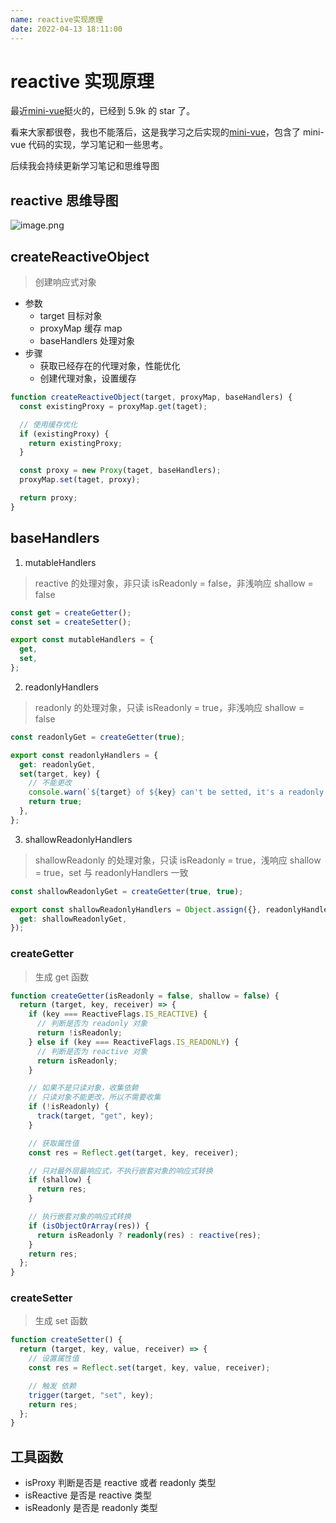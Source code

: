 ```yaml
---
name: reactive实现原理
date: 2022-04-13 18:11:00
---
```


# reactive 实现原理

最近[mini-vue](https://github.com/cuixiaorui/mini-vue)挺火的，已经到 5.9k 的 star 了。

看来大家都很卷，我也不能落后，这是我学习之后实现的[mini-vue](https://github.com/shellingfordly/mini-vue)，包含了 mini-vue 代码的实现，学习笔记和一些思考。

后续我会持续更新学习笔记和思维导图

## reactive 思维导图

![image.png](https://p1-juejin.byteimg.com/tos-cn-i-k3u1fbpfcp/ecfd3fa9904446869b543a334c328c12~tplv-k3u1fbpfcp-watermark.image?)

## createReactiveObject

> 创建响应式对象

- 参数
  - target 目标对象
  - proxyMap 缓存 map
  - baseHandlers 处理对象
- 步骤
  - 获取已经存在的代理对象，性能优化
  - 创建代理对象，设置缓存

```ts
function createReactiveObject(target, proxyMap, baseHandlers) {
  const existingProxy = proxyMap.get(taget);

  // 使用缓存优化
  if (existingProxy) {
    return existingProxy;
  }

  const proxy = new Proxy(taget, baseHandlers);
  proxyMap.set(taget, proxy);

  return proxy;
}
```

## baseHandlers

1. mutableHandlers

> reactive 的处理对象，非只读 isReadonly = false，非浅响应 shallow = false

```ts
const get = createGetter();
const set = createSetter();

export const mutableHandlers = {
  get,
  set,
};
```

2. readonlyHandlers

> readonly 的处理对象，只读 isReadonly = true，非浅响应 shallow = false

```ts
const readonlyGet = createGetter(true);

export const readonlyHandlers = {
  get: readonlyGet,
  set(target, key) {
    // 不能更改
    console.warn(`${target} of ${key} can't be setted, it's a readonly object`);
    return true;
  },
};
```

3. shallowReadonlyHandlers

> shallowReadonly 的处理对象，只读 isReadonly = true，浅响应 shallow = true，set 与 readonlyHandlers 一致

```ts
const shallowReadonlyGet = createGetter(true, true);

export const shallowReadonlyHandlers = Object.assign({}, readonlyHandlers, {
  get: shallowReadonlyGet,
});
```

### createGetter

> 生成 get 函数

```ts
function createGetter(isReadonly = false, shallow = false) {
  return (target, key, receiver) => {
    if (key === ReactiveFlags.IS_REACTIVE) {
      // 判断是否为 readonly 对象
      return !isReadonly;
    } else if (key === ReactiveFlags.IS_READONLY) {
      // 判断是否为 reactive 对象
      return isReadonly;
    }

    // 如果不是只读对象，收集依赖
    // 只读对象不能更改，所以不需要收集
    if (!isReadonly) {
      track(target, "get", key);
    }

    // 获取属性值
    const res = Reflect.get(target, key, receiver);

    // 只对最外层最响应式，不执行嵌套对象的响应式转换
    if (shallow) {
      return res;
    }

    // 执行嵌套对象的响应式转换
    if (isObjectOrArray(res)) {
      return isReadonly ? readonly(res) : reactive(res);
    }
    return res;
  };
}
```

### createSetter

> 生成 set 函数

```ts
function createSetter() {
  return (target, key, value, receiver) => {
    // 设置属性值
    const res = Reflect.set(target, key, value, receiver);

    // 触发 依赖
    trigger(target, "set", key);
    return res;
  };
}
```

## 工具函数

- isProxy 判断是否是 reactive 或者 readonly 类型
- isReactive 是否是 reactive 类型
- isReadonly 是否是 readonly 类型

